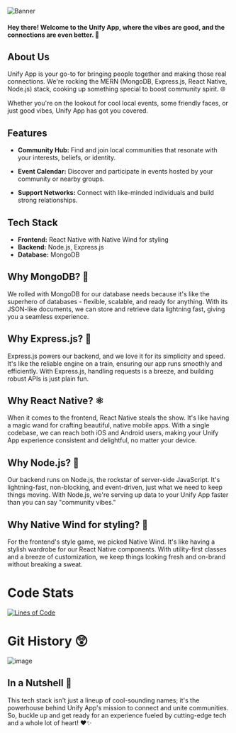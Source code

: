 ![Banner](https://github.com/stack-bytes/unify-app/assets/147537737/50aeb0d8-5051-4baf-b586-4afa1bef7d16)
#### Hey there! Welcome to the Unify App, where the vibes are good, and the connections are even better. 🚀
## About Us

Unify App is your go-to for bringing people together and making those real connections. We're rocking the MERN (MongoDB, Express.js, React Native, Node.js) stack, cooking up something special to boost community spirit. 🌐

Whether you're on the lookout for cool local events, some friendly faces, or just good vibes, Unify App has got you covered.

## Features

- **Community Hub:** Find and join local communities that resonate with your interests, beliefs, or identity.
  
- **Event Calendar:** Discover and participate in events hosted by your community or nearby groups.

- **Support Networks:** Connect with like-minded individuals and build strong relationships.

## Tech Stack

- **Frontend:** React Native with Native Wind for styling
- **Backend:** Node.js, Express.js
- **Database:** MongoDB

## Why MongoDB? 🍃

We rolled with MongoDB for our database needs because it's like the superhero of databases - flexible, scalable, and ready for anything. With its JSON-like documents, we can store and retrieve data lightning fast, giving you a seamless experience.

## Why Express.js? 🚂

Express.js powers our backend, and we love it for its simplicity and speed. It's like the reliable engine on a train, ensuring our app runs smoothly and efficiently. With Express.js, handling requests is a breeze, and building robust APIs is just plain fun.

## Why React Native? ⚛️

When it comes to the frontend, React Native steals the show. It's like having a magic wand for crafting beautiful, native mobile apps. With a single codebase, we can reach both iOS and Android users, making your Unify App experience consistent and delightful, no matter your device.

## Why Node.js? 🚀

Our backend runs on Node.js, the rockstar of server-side JavaScript. It's lightning-fast, non-blocking, and event-driven, just what we need to keep things moving. With Node.js, we're serving up data to your Unify App faster than you can say "community vibes."

## Why Native Wind for styling? 💨

For the frontend's style game, we picked Native Wind. It's like having a stylish wardrobe for our React Native components. With utility-first classes and a breeze of customization, we keep things looking fresh and on-brand without breaking a sweat.

# Code Stats

[![Lines of Code](https://img.shields.io/tokei/lines/github/stack-bytes/unify-app)](https://github.com/stack-bytes/unify-app)

# Git History 😲 
![image](https://github.com/stack-bytes/unify-app/assets/147537737/eb3d7e09-5e2b-4026-b2ed-5b5335eb0ff4)



## In a Nutshell 🌈

This tech stack isn't just a lineup of cool-sounding names; it's the powerhouse behind Unify App's mission to connect and unite communities. So, buckle up and get ready for an experience fueled by cutting-edge tech and a whole lot of heart! ❤️✨
